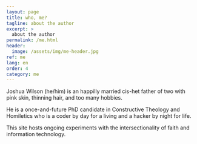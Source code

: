 ```yaml
---
layout: page
title: who, me?
tagline: about the author
excerpt: >
  about the author
permalink: /me.html
header:
  image: /assets/img/me-header.jpg
ref: me
lang: en
order: 4
category: me
---
```


Joshua Wilson (he/him) is an happilly married cis-het father of two with pink skin, thinning hair, and too many hobbies.

He is a once-and-future PhD candidate in Constructive Theology and Homiletics who is a coder by day for a living and a hacker by night for life.

This site hosts ongoing experiments with the intersectionality of faith and information technology.
